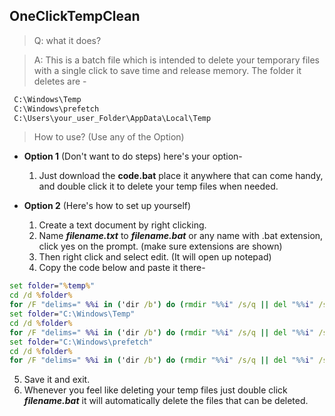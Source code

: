 ## OneClickTempClean

> Q: what it does?

> A: This is a batch file which is intended to delete your temporary files with a single click to save time and release memory. The folder it deletes are -

```sh
 C:\Windows\Temp
 C:\Windows\prefetch
 C:\Users\your_user_Folder\AppData\Local\Temp
```

> How to use? (Use any of the Option)

- **Option 1** (Don't want to do steps) here's your option-

  1.  Just download the **code.bat** place it anywhere that can come handy, and double click it to delete your temp files when needed.

- **Option 2** (Here's how to set up yourself)

  1. Create a text document by right clicking.
  2. Name **_filename.txt_** to **_filename.bat_** or any name with .bat extension, click yes on the prompt. (make sure extensions are shown)
  3. Then right click and select edit. (It will open up notepad)
  4. Copy the code below and paste it there-

```bat
set folder="%temp%"
cd /d %folder%
for /F "delims=" %%i in ('dir /b') do (rmdir "%%i" /s/q || del "%%i" /s/q)
set folder="C:\Windows\Temp"
cd /d %folder%
for /F "delims=" %%i in ('dir /b') do (rmdir "%%i" /s/q || del "%%i" /s/q)
set folder="C:\Windows\prefetch"
cd /d %folder%
for /F "delims=" %%i in ('dir /b') do (rmdir "%%i" /s/q || del "%%i" /s/q)
```

5. Save it and exit.
6. Whenever you feel like deleting your temp files just double click **_filename.bat_** it will automatically delete the files that can be deleted.
